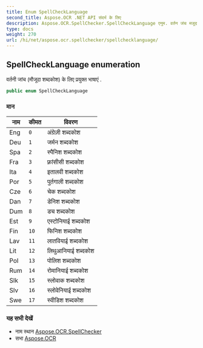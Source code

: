 ```yaml
---
title: Enum SpellCheckLanguage
second_title: Aspose.OCR .NET API संदर्भ के लिए
description: Aspose.OCR.SpellChecker.SpellCheckLanguage एनुम. वर्तन जंच मजूद शब्दकश के लए प्रयुक्त भषएं .
type: docs
weight: 270
url: /hi/net/aspose.ocr.spellchecker/spellchecklanguage/
---
```

## SpellCheckLanguage enumeration

वर्तनी जांच (मौजूदा शब्दकोश) के लिए प्रयुक्त भाषाएं .

```csharp
public enum SpellCheckLanguage
```

### मान

| नाम | कीमत | विवरण |
| --- | --- | --- |
| Eng | `0` | अंग्रेज़ी शब्दकोश |
| Deu | `1` | जर्मन शब्दकोश |
| Spa | `2` | स्पैनिश शब्दकोश |
| Fra | `3` | फ़्रांसीसी शब्दकोश |
| Ita | `4` | इतालवी शब्दकोश |
| Por | `5` | पुर्तगाली शब्दकोश |
| Cze | `6` | चेक शब्दकोश |
| Dan | `7` | डेनिश शब्दकोश |
| Dum | `8` | डच शब्दकोश |
| Est | `9` | एस्टोनियाई शब्दकोश |
| Fin | `10` | फिनिश शब्दकोश |
| Lav | `11` | लातवियाई शब्दकोश |
| Lit | `12` | लिथुआनियाई शब्दकोश |
| Pol | `13` | पोलिश शब्दकोश |
| Rum | `14` | रोमानियाई शब्दकोश |
| Slk | `15` | स्लोवाक शब्दकोश |
| Slv | `16` | स्लोवेनियाई शब्दकोश |
| Swe | `17` | स्वीडिश शब्दकोश |

### यह सभी देखें

* नाम स्थान [Aspose.OCR.SpellChecker](../../aspose.ocr.spellchecker/)
* सभा [Aspose.OCR](../../)


